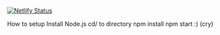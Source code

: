 [![Netlify Status](https://api.netlify.com/api/v1/badges/a5aac03a-7645-418f-82ce-ba025e911427/deploy-status)](https://app.netlify.com/sites/reactgeorge/deploys)

How to setup
Install Node.js
cd/ to directory
npm install
npm start
:) (cry)
